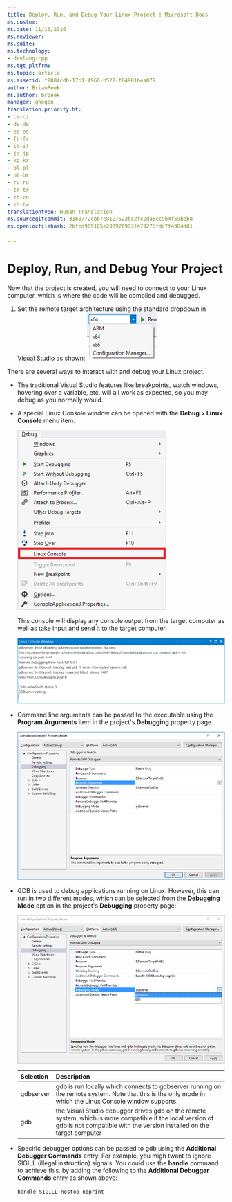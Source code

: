 ```yaml
---
title: Deploy, Run, and Debug Your Linux Project | Microsoft Docs
ms.custom: 
ms.date: 11/16/2016
ms.reviewer: 
ms.suite: 
ms.technology:
- devlang-cpp
ms.tgt_pltfrm: 
ms.topic: article
ms.assetid: f7084cdb-17b1-4960-b522-f84981bea879
author: BrianPeek
ms.author: brpeek
manager: ghogen
translation.priority.ht:
- cs-cz
- de-de
- es-es
- fr-fr
- it-it
- ja-jp
- ko-kr
- pl-pl
- pt-br
- ru-ru
- tr-tr
- zh-cn
- zh-tw
translationtype: Human Translation
ms.sourcegitcommit: 3168772cbb7e8127523bc2fc2da5cc9b4f59beb8
ms.openlocfilehash: 2bfcd909105e203926993f479275fdc7f4384d81

---
```


# Deploy, Run, and Debug Your Project

Now that the project is created, you will need to connect to your Linux computer, which is where the code will be compiled and debugged.

1. Set the remote target architecture using the standard dropdown in Visual Studio as shown: ![Remote Architecture](media/architecture.png)

There are several ways to interact with and debug your Linux project.

* The traditional Visual Studio features like breakpoints, watch windows, hovering over a variable, etc. will all work as expected, so you may debug as you normally would.
* A special Linux Console window can be opened with the **Debug > Linux Console** menu item.

  ![Linux Console menu](media/consolemenu.png)

  This console will display any console output from the target computer as well as take input and send it to the target computer.

  ![Linux Console window](media/consolewindow.png)

* Command line arguments can be passed to the executable using the **Program Arguments** item in the project's **Debugging** property page.
  
  ![Program Arguments](media/settings_programarguments.png)

* GDB is used to debug applications running on Linux.  However, this can run in two different modes, which can be selected from the **Debugging Mode** option in the project's **Debugging** property page:

  ![GDB options](media/settings_debugger.png)

  | Selection | Description
  | --------- | ---
  | gdbserver | gdb is run locally which connects to gdbserver running on the remote system.  Note that this is the only mode in which the Linux Console window supports. 
  | gdb       | the Visual Studio debugger drives gdb on the remote system, which is more compatible if the local version of gdb is not compatible with the version installed on the target computer

* Specific debugger options can be passed to gdb using the **Additional Debugger Commands** entry.  For example, you migh twant to ignore SIGILL (illegal instruction) signals.  You could use the **handle** command to achieve this.  by adding the following to the **Additional Debugger Commands** entry as shown above:

  ```handle SIGILL nostop noprint```



<!--HONumber=Jan17_HO2-->


